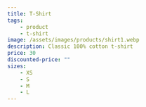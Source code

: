 ```yaml
---
title: T-Shirt
tags:
    - product
    - t-shirt
image: /assets/images/products/shirt1.webp
description: Classic 100% cotton t-shirt
price: 30
discounted-price: ""
sizes:
    - XS
    - S
    - M
    - L
---
```

